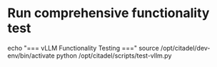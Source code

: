 # Run comprehensive functionality test
echo "=== vLLM Functionality Testing ==="
source /opt/citadel/dev-env/bin/activate
python /opt/citadel/scripts/test-vllm.py